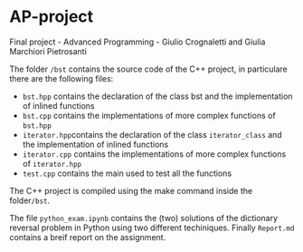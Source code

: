 # AP-project
Final project - Advanced Programming - Giulio Crognaletti and Giulia Marchiori Pietrosanti

The folder ```/bst``` contains the source code of the C++ project, in particulare there are the following files:

* ```bst.hpp``` contains the declaration of the class bst and the implementation of inlined functions
* ```bst.cpp``` contains the implementations of more complex functions of ```bst.hpp```
* ```iterator.hpp```contains the declaration of the class ```iterator_class``` and the implementation of inlined functions
* ```iterator.cpp``` contains the implementations of more complex functions of ```iterator.hpp```
* ```test.cpp``` contains the main used to test all the functions

The C++ project is compiled using the make command inside the folder```/bst```.

The file ```python_exam.ipynb``` contains the (two) solutions of the dictionary reversal problem in Python using two different techiniques.
Finally ```Report.md``` contains a breif report on the assignment.



